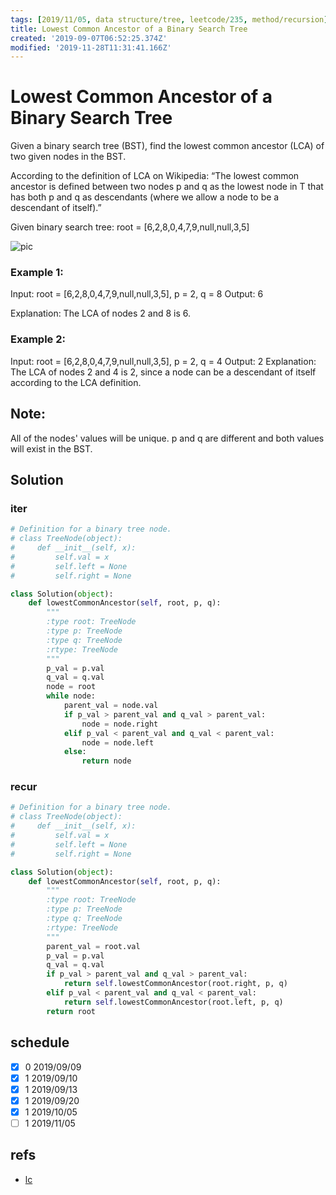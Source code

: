 ```yaml
---
tags: [2019/11/05, data structure/tree, leetcode/235, method/recursion]
title: Lowest Common Ancestor of a Binary Search Tree
created: '2019-09-07T06:52:25.374Z'
modified: '2019-11-28T11:31:41.166Z'
---
```


# Lowest Common Ancestor of a Binary Search Tree

Given a binary search tree (BST), find the lowest common ancestor (LCA) of two given nodes in the BST.

According to the definition of LCA on Wikipedia: “The lowest common ancestor is defined between two nodes p and q as the lowest node in T that has both p and q as descendants (where we allow a node to be a descendant of itself).”

Given binary search tree:  root = [6,2,8,0,4,7,9,null,null,3,5]


 ![pic](https://assets.leetcode.com/uploads/2018/12/14/binarysearchtree_improved.png)

### Example 1:

Input: root = [6,2,8,0,4,7,9,null,null,3,5], p = 2, q = 8
Output: 6

Explanation: The LCA of nodes 2 and 8 is 6.

### Example 2:

Input: root = [6,2,8,0,4,7,9,null,null,3,5], p = 2, q = 4
Output: 2
Explanation: The LCA of nodes 2 and 4 is 2, since a node can be a descendant of itself according to the LCA definition.


## Note:

All of the nodes' values will be unique.
p and q are different and both values will exist in the BST.

## Solution

### iter

```python
# Definition for a binary tree node.
# class TreeNode(object):
#     def __init__(self, x):
#         self.val = x
#         self.left = None
#         self.right = None

class Solution(object):
    def lowestCommonAncestor(self, root, p, q):
        """
        :type root: TreeNode
        :type p: TreeNode
        :type q: TreeNode
        :rtype: TreeNode
        """
        p_val = p.val
        q_val = q.val
        node = root
        while node:
            parent_val = node.val
            if p_val > parent_val and q_val > parent_val:
                node = node.right
            elif p_val < parent_val and q_val < parent_val:
                node = node.left
            else:
                return node
```

### recur

```python
# Definition for a binary tree node.
# class TreeNode(object):
#     def __init__(self, x):
#         self.val = x
#         self.left = None
#         self.right = None

class Solution(object):
    def lowestCommonAncestor(self, root, p, q):
        """
        :type root: TreeNode
        :type p: TreeNode
        :type q: TreeNode
        :rtype: TreeNode
        """
        parent_val = root.val
        p_val = p.val
        q_val = q.val
        if p_val > parent_val and q_val > parent_val:
            return self.lowestCommonAncestor(root.right, p, q)
        elif p_val < parent_val and q_val < parent_val:
            return self.lowestCommonAncestor(root.left, p, q)
        return root
```

## schedule

* [x] 0 2019/09/09
* [x] 1 2019/09/10
* [x] 1 2019/09/13
* [x] 1 2019/09/20
* [x] 1 2019/10/05
* [ ] 1 2019/11/05

## refs

* [lc](https://leetcode.com/problems/lowest-common-ancestor-of-a-binary-search-tree/)

